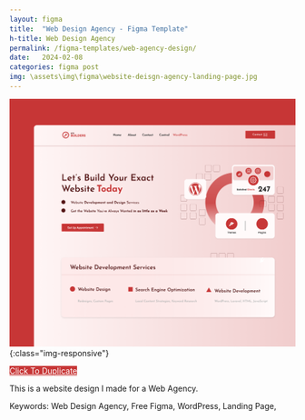 ```yaml
---
layout: figma
title:  "Web Design Agency - Figma Template"
h-title: Web Design Agency
permalink: /figma-templates/web-agency-design/
date:   2024-02-08
categories: figma post
img: \assets\img\figma\website-deisgn-agency-landing-page.jpg
---
```


![image-title-here](\assets\img\figma\website-deisgn-agency-landing-page.jpg){:class="img-responsive"}

<a style="color:#fff;background:#C73636;"
class="button" href="https://www.figma.com/community/file/1296574604709171974/site-builder-landing-page" target="_blank">Click To Duplicate</a>

This is a website design I made for a Web Agency.

Keywords: Web Design Agency, Free Figma, WordPress, Landing Page,